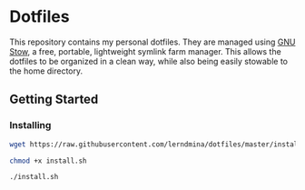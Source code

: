  
# Dotfiles

This repository contains my personal dotfiles. They are managed using [GNU Stow](https://www.gnu.org/software/stow/), a free, portable, lightweight symlink farm manager. This allows the dotfiles to be organized in a clean way, while also being easily stowable to the home directory.

## Getting Started

### Installing


```bash
wget https://raw.githubusercontent.com/lerndmina/dotfiles/master/install.sh
```
```bash
chmod +x install.sh
```
```bash
./install.sh
```

